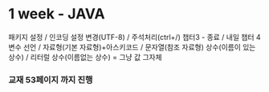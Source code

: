 # 1 week - JAVA
패키지 설정 / 인코딩 설정 변경(UTF-8) / 주석처리(ctrl+/) 
챕터3 - 종료 / 내일 챕터 4
변수 선언 / 자료형(기본 자료형)+아스키코드 / 문자열(참조 자료형)
상수(이름이 있는 상수) / 리터럴 상수(이름없는 상수) = 그냥 값 그자체
### 교재 53페이지 까지 진행